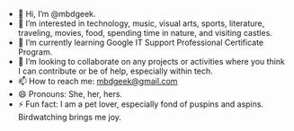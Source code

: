 - 👋 Hi, I’m @mbdgeek.
- 👀 I’m interested in technology, music, visual arts, sports, literature, traveling, movies, food, spending time in nature, and visiting castles.
- 🌱 I’m currently learning Google IT Support Professional Certificate Program.
- 💞️ I’m looking to collaborate on any projects or activities where you think I can contribute or be of help, especially within tech.
- 📫 How to reach me: mbdgeek@gmail.com
- 😄 Pronouns: She, her, hers.
- ⚡ Fun fact: I am a pet lover, especially fond of puspins and aspins. Birdwatching brings me joy.

<!---
mbdgeek/mbdgeek is a ✨ special ✨ repository because its `README.md` (this file) appears on your GitHub profile.
You can click the Preview link to take a look at your changes.
--->
